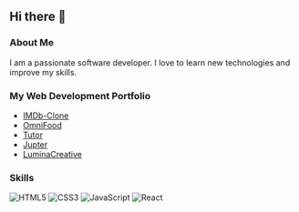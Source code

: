 ## Hi there 👋

### About Me

I am a passionate software developer. I love to learn new technologies and improve my skills.


### My Web Development Portfolio

- [IMDb-Clone](https://imdb-clone-js.netlify.app)
- [OmniFood](https://omnifood-01.netlify.app)
- [Tutor](https://tutor-03.netlify.app)
- [Jupter](https://jupter.netlify.app)
- [LuminaCreative](https://lumina-creative-02.netlify.app)

### Skills

![HTML5](https://img.shields.io/badge/HTML5-E34F26?style=flat&logo=html5&logoColor=white)
![CSS3](https://img.shields.io/badge/CSS3-1572B6?style=flat&logo=css3&logoColor=white)
![JavaScript](https://img.shields.io/badge/JavaScript-F7DF1E?style=flat&logo=javascript&logoColor=black)
![React](https://img.shields.io/badge/React-61DAFB?style=flat&logo=react&logoColor=black)

<!--
**jsierradiaz/jsierradiaz** is a ✨ _special_ ✨ repository because its `README.md` (this file) appears on your GitHub profile.

Here are some ideas to get you started:

- 🔭 I’m currently working on ...
- 🌱 I’m currently learning ...
- 👯 I’m looking to collaborate on ...
- 🤔 I’m looking for help with ...
- 💬 Ask me about ...
- 📫 How to reach me: ...
- 😄 Pronouns: ...
- ⚡ Fun fact: ...
-->
